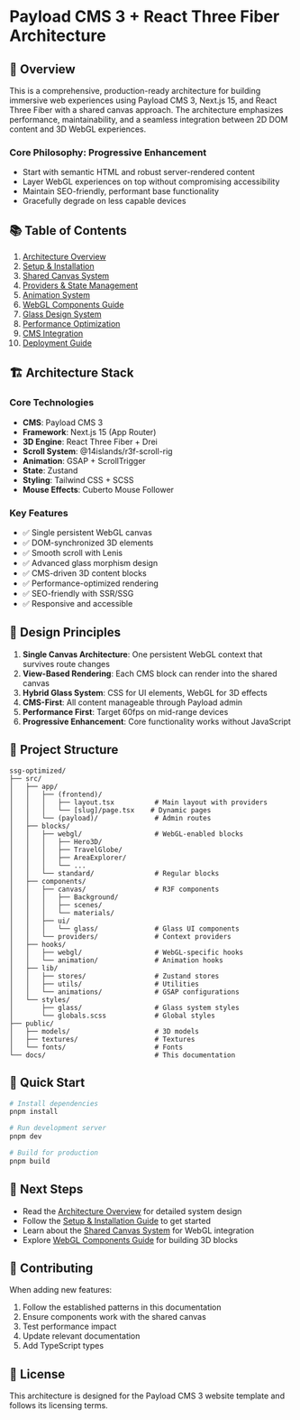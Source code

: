 # Payload CMS 3 + React Three Fiber Architecture

## 🚀 Overview

This is a comprehensive, production-ready architecture for building immersive web experiences using Payload CMS 3, Next.js 15, and React Three Fiber with a shared canvas approach. The architecture emphasizes performance, maintainability, and a seamless integration between 2D DOM content and 3D WebGL experiences.

### Core Philosophy: Progressive Enhancement

- Start with semantic HTML and robust server-rendered content
- Layer WebGL experiences on top without compromising accessibility
- Maintain SEO-friendly, performant base functionality
- Gracefully degrade on less capable devices

## 📚 Table of Contents

1. [Architecture Overview](./01-architecture-overview.md)
2. [Setup & Installation](./02-setup-installation.md)
3. [Shared Canvas System](./03-shared-canvas-system.md)
4. [Providers & State Management](./04-providers-state.md)
5. [Animation System](./05-animation-system.md)
6. [WebGL Components Guide](./06-webgl-components.md)
7. [Glass Design System](./07-glass-design-system.md)
8. [Performance Optimization](./08-performance.md)
9. [CMS Integration](./09-cms-integration.md)
10. [Deployment Guide](./10-deployment.md)

## 🏗️ Architecture Stack

### Core Technologies
- **CMS**: Payload CMS 3
- **Framework**: Next.js 15 (App Router)
- **3D Engine**: React Three Fiber + Drei
- **Scroll System**: @14islands/r3f-scroll-rig
- **Animation**: GSAP + ScrollTrigger
- **State**: Zustand
- **Styling**: Tailwind CSS + SCSS
- **Mouse Effects**: Cuberto Mouse Follower

### Key Features
- ✅ Single persistent WebGL canvas
- ✅ DOM-synchronized 3D elements
- ✅ Smooth scroll with Lenis
- ✅ Advanced glass morphism design
- ✅ CMS-driven 3D content blocks
- ✅ Performance-optimized rendering
- ✅ SEO-friendly with SSR/SSG
- ✅ Responsive and accessible

## 🎯 Design Principles

1. **Single Canvas Architecture**: One persistent WebGL context that survives route changes
2. **View-Based Rendering**: Each CMS block can render into the shared canvas
3. **Hybrid Glass System**: CSS for UI elements, WebGL for 3D effects
4. **CMS-First**: All content manageable through Payload admin
5. **Performance First**: Target 60fps on mid-range devices
6. **Progressive Enhancement**: Core functionality works without JavaScript

## 📁 Project Structure

```
ssg-optimized/
├── src/
│   ├── app/
│   │   ├── (frontend)/
│   │   │   ├── layout.tsx          # Main layout with providers
│   │   │   └── [slug]/page.tsx    # Dynamic pages
│   │   └── (payload)/              # Admin routes
│   ├── blocks/
│   │   ├── webgl/                  # WebGL-enabled blocks
│   │   │   ├── Hero3D/
│   │   │   ├── TravelGlobe/
│   │   │   ├── AreaExplorer/
│   │   │   └── ...
│   │   └── standard/               # Regular blocks
│   ├── components/
│   │   ├── canvas/                 # R3F components
│   │   │   ├── Background/
│   │   │   ├── scenes/
│   │   │   └── materials/
│   │   ├── ui/
│   │   │   └── glass/              # Glass UI components
│   │   └── providers/              # Context providers
│   ├── hooks/
│   │   ├── webgl/                  # WebGL-specific hooks
│   │   └── animation/              # Animation hooks
│   ├── lib/
│   │   ├── stores/                 # Zustand stores
│   │   ├── utils/                  # Utilities
│   │   └── animations/             # GSAP configurations
│   └── styles/
│       ├── glass/                  # Glass system styles
│       └── globals.scss            # Global styles
├── public/
│   ├── models/                     # 3D models
│   ├── textures/                   # Textures
│   └── fonts/                      # Fonts
└── docs/                           # This documentation
```

## 🚦 Quick Start

```bash
# Install dependencies
pnpm install

# Run development server
pnpm dev

# Build for production
pnpm build
```

## 📖 Next Steps

- Read the [Architecture Overview](./01-architecture-overview.md) for detailed system design
- Follow the [Setup & Installation Guide](./02-setup-installation.md) to get started
- Learn about the [Shared Canvas System](./03-shared-canvas-system.md) for WebGL integration
- Explore [WebGL Components Guide](./06-webgl-components.md) for building 3D blocks

## 🤝 Contributing

When adding new features:
1. Follow the established patterns in this documentation
2. Ensure components work with the shared canvas
3. Test performance impact
4. Update relevant documentation
5. Add TypeScript types

## 📝 License

This architecture is designed for the Payload CMS 3 website template and follows its licensing terms.